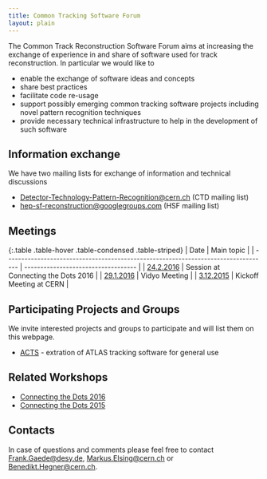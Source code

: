 ```yaml
---
title: Common Tracking Software Forum
layout: plain
---
```


The Common Track Reconstruction Software Forum aims at increasing the exchange of 
experience in and share of software used for track reconstruction. In particular we would like to

  * enable the exchange of software ideas and concepts
  * share best practices
  * facilitate code re-usage
  * support possibly emerging common tracking software projects including novel pattern recognition techniques
  * provide necessary technical infrastructure to help in the development of such software

## Information exchange

We have two mailing lists for exchange of information and technical discussions

  * Detector-Technology-Pattern-Recognition@cern.ch (CTD mailing list)
  * hep-sf-reconstruction@googlegroups.com (HSF mailing list)

## Meetings

{:.table .table-hover .table-condensed .table-striped}
| Date                                                                               | Main topic                          |
| ---------------------------------------------------------------------------------- | ----------------------------------- |
| [24.2.2016](https://indico.hephy.oeaw.ac.at/event/86/session/5/?slotId=0#20160224) | Session at Connecting the Dots 2016 |
| [29.1.2016](https://indico.cern.ch/event/486488/)                                  | Vidyo Meeting                       |
| [3.12.2015](https://indico.cern.ch/event/459865/)                                  | Kickoff Meeting at CERN             |

## Participating Projects and Groups

We invite interested projects and groups to participate and will list them on this webpage.

  * [ACTS](https://gitlab.cern.ch/acts/a-common-tracking-sw) - extration of ATLAS tracking software for general use

## Related Workshops

  * [Connecting the Dots 2016](https://indico.hephy.oeaw.ac.at/event/86/)
  * [Connecting the Dots 2015](https://indico.physics.lbl.gov/indico/conferenceDisplay.py?confId=149)


## Contacts

In case of questions and comments please feel free to contact Frank.Gaede@desy.de, Markus.Elsing@cern.ch or Benedikt.Hegner@cern.ch.






  

  
